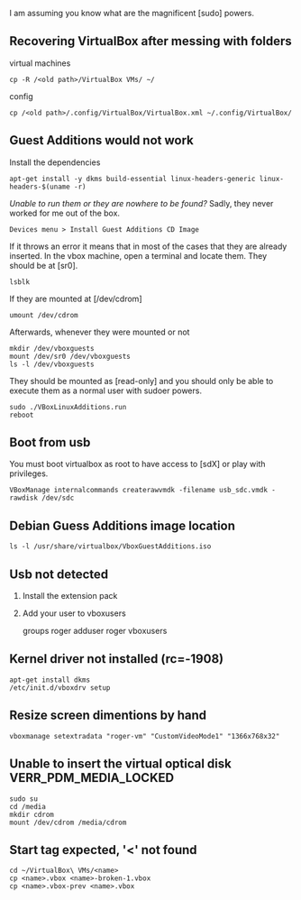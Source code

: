 I am assuming you know what are the magnificent [sudo] powers.

## Recovering VirtualBox after messing with folders

virtual machines

    cp -R /<old path>/VirtualBox VMs/ ~/

config

    cp /<old path>/.config/VirtualBox/VirtualBox.xml ~/.config/VirtualBox/

## Guest Additions would not work

Install the dependencies

    apt-get install -y dkms build-essential linux-headers-generic linux-headers-$(uname -r)

*Unable to run them or they are nowhere to be found?*
Sadly, they never worked for me out of the box.

    Devices menu > Install Guest Additions CD Image

If it throws an error it means that in most of the cases that they are already inserted.
In the vbox machine, open a terminal and locate them. They should be at [sr0].

    lsblk

If they are mounted at [/dev/cdrom]

    umount /dev/cdrom

Afterwards, whenever they were mounted or not

    mkdir /dev/vboxguests
    mount /dev/sr0 /dev/vboxguests
    ls -l /dev/vboxguests

They should be mounted as [read-only] and you should only be able to execute them as a normal user with sudoer powers.

    sudo ./VBoxLinuxAdditions.run
    reboot

## Boot from usb

You must boot virtualbox as root to have access to [sdX] or play with privileges.

    VBoxManage internalcommands createrawvmdk -filename usb_sdc.vmdk -rawdisk /dev/sdc

## Debian Guess Additions image location

    ls -l /usr/share/virtualbox/VboxGuestAdditions.iso

## Usb not detected

1. Install the extension pack
2. Add your user to vboxusers

    groups roger
    adduser roger vboxusers

## Kernel driver not installed (rc=-1908)

    apt-get install dkms
    /etc/init.d/vboxdrv setup

## Resize screen dimentions by hand

    vboxmanage setextradata "roger-vm" "CustomVideoMode1" "1366x768x32"

## Unable to insert the virtual optical disk VERR_PDM_MEDIA_LOCKED

    sudo su
    cd /media
    mkdir cdrom
    mount /dev/cdrom /media/cdrom

## Start tag expected, '<' not found

    cd ~/VirtualBox\ VMs/<name>
    cp <name>.vbox <name>-broken-1.vbox
    cp <name>.vbox-prev <name>.vbox
